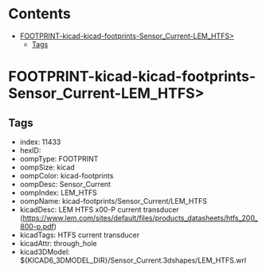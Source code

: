 



Contents
========

* [FOOTPRINT-kicad-kicad-footprints-Sensor_Current-LEM_HTFS>](#footprint-kicad-kicad-footprints-sensor_current-lem_htfs)
	* [Tags](#tags)

# FOOTPRINT-kicad-kicad-footprints-Sensor_Current-LEM_HTFS>

## Tags

- index: 11433
- hexID: 
- oompType: FOOTPRINT
- oompSize: kicad
- oompColor: kicad-footprints
- oompDesc: Sensor_Current
- oompIndex: LEM_HTFS
- oompName: kicad-footprints/Sensor_Current/LEM_HTFS
- kicadDesc: LEM HTFS x00-P current transducer (https://www.lem.com/sites/default/files/products_datasheets/htfs_200_800-p.pdf)
- kicadTags: HTFS current transducer
- kicadAttr: through_hole
- kicad3DModel: ${KICAD6_3DMODEL_DIR}/Sensor_Current.3dshapes/LEM_HTFS.wrl

